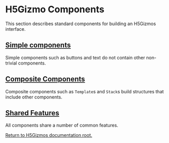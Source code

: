 
# H5Gizmo Components 

This section describes standard components for building an H5Gizmos interface.

<h2>
<a href="Simple.md">
Simple components
</a>
</h2>

Simple components such as buttons and text do not contain other non-trivial components.

<h2>
<a href="Composite.md">
Composite Components
</a>
</h2>

Composite components such as `Template`s and `Stack`s build structures that include other components.

<h2>
<a href="Shared.md">
Shared Features
</a>
</h2>

All components share a number of common features.



<a href="../README.md">
Return to H5Gizmos documentation root.
</a>
